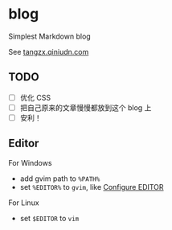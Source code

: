 # blog

Simplest Markdown blog

See [tangzx.qiniudn.com](http://tangzx.qiniudn.com/)

## TODO

* [ ] 优化 CSS
* [ ] 把自己原来的文章慢慢都放到这个 blog 上
* [ ] 安利！

## Editor

For Windows

* add gvim path to `%PATH%`
* set `%EDITOR%` to `gvim`, like [Configure EDITOR](http://gnat.qiniudn.com/dvorak4tzx/editor.jpg)

For Linux

* set `$EDITOR` to `vim`
